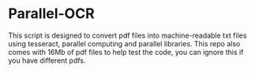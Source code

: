# Parallel-OCR
This script is designed to convert pdf files into machine-readable txt files using tesseract, parallel computing and parallel libraries.
This repo also comes with 16Mb of pdf files to help test the code, you can ignore this if you have different pdfs.
